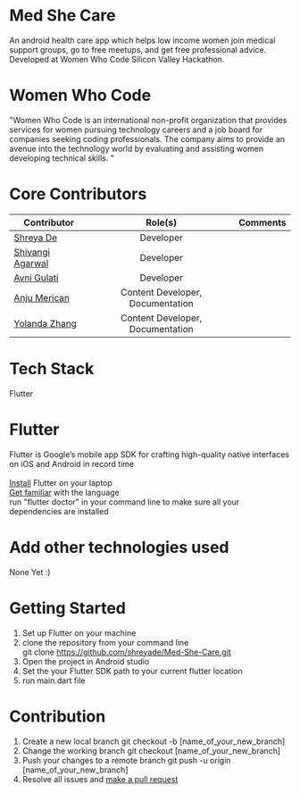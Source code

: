 # Med She Care
An android health care app which helps low income women join medical support groups, go to free meetups, and get free professional advice. Developed at Women Who Code Silicon Valley Hackathon.


# Women Who Code 
"Women Who Code is an international non-profit organization that provides services for women pursuing technology careers and a job board for companies seeking coding professionals. The company aims to provide an avenue into the technology world by evaluating and assisting women developing technical skills. "


# Core Contributors
| Contributor        | Role(s)          | Comments  |
| ------------- |:-------------:| -----:|
|[Shreya De](https://github.com/shreyade)| Developer |  |
|[Shivangi Agarwal](https://github.com/AShivangi)| Developer |  |
|[Avni Gulati](https://github.com/avnigulati)| Developer |  |
|[Anju Merican](https://github.com/amalphonse)| Content Developer, Documentation |  |
|[Yolanda Zhang](https://github.com/Yoland-Zhang)| Content Developer, Documentation |  |


# Tech Stack
Flutter

# Flutter 
Flutter is Google’s mobile app SDK for crafting high-quality native interfaces on iOS and Android in record time <br/><br/>
[Install](https://flutter.io/get-started/install/) Flutter on your laptop <br />
[Get familiar](https://flutter.io/get-started/codelab/) with the language </br>
run "flutter doctor" in your command line to make sure all your dependencies are installed

# Add other technologies used
None Yet :)

# Getting Started 
1. Set up Flutter on your machine </br>
2. clone the repository from your command line </br>
git clone https://github.com/shreyade/Med-She-Care.git
3. Open the project in Android studio
4. Set the your Flutter SDK path to your current flutter location
5. run main.dart file

# Contribution
1. Create a new local branch
git checkout -b [name_of_your_new_branch]
2. Change the working branch
git checkout [name_of_your_new_branch]
3. Push your changes to a remote branch
git push -u origin [name_of_your_new_branch]
4. Resolve all issues and [make a pull request](https://help.github.com/articles/creating-a-pull-request/)

